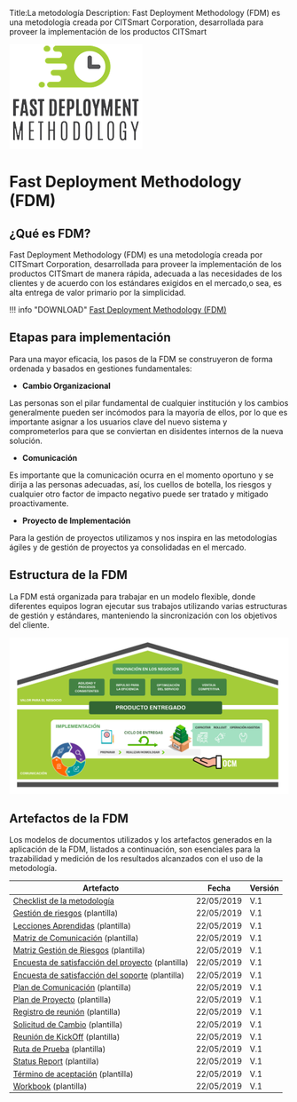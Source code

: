 Title:La metodología
Description: Fast Deployment Methodology (FDM) es una metodología creada por CITSmart Corporation, desarrollada para proveer la implementación de los productos CITSmart 

![FDM](img/fmd_icone_t.png)

Fast Deployment Methodology (FDM)
==================================

¿Qué es FDM?
------------

Fast Deployment Methodology (FDM) es una metodología creada por CITSmart Corporation,
desarrollada para proveer la implementación de los productos CITSmart de manera rápida,
adecuada a las necesidades de los clientes y de acuerdo con los estándares exigidos 
en el mercado,o sea, es alta entrega de valor primario por la simplicidad.


!!! info "DOWNLOAD"
    [Fast Deployment Methodology (FDM)](artefacto/metodologia.pdf)
    
Etapas para implementación 
----------------------------

Para una mayor eficacia, los pasos de la FDM se construyeron 
de forma ordenada y basados en gestiones fundamentales:

-   **Cambio Organizacional**

Las personas son el pilar fundamental de cualquier institución y los cambios 
generalmente pueden ser incómodos para la mayoría de ellos, por lo que es 
importante asignar a los usuarios clave del nuevo sistema y comprometerlos para que
se conviertan en disidentes internos de la nueva solución.

-   **Comunicación**

Es importante que la comunicación ocurra en el momento oportuno y se dirija a las 
personas adecuadas, así, los cuellos de botella, los riesgos y cualquier 
otro factor de impacto negativo puede ser tratado y mitigado proactivamente.

-   **Proyecto de Implementación**

Para la gestión de proyectos utilizamos y nos inspira en las metodologías ágiles y
de gestión de proyectos ya consolidadas en el mercado.

Estructura de la FDM
----------------------

La FDM está organizada para trabajar en un modelo flexible, donde diferentes
equipos logran ejecutar sus trabajos utilizando varias estructuras de gestión y
estándares, manteniendo la sincronización con los objetivos del cliente. 

![Estrutura](img/es-fdm-fig-03@2x.png)

Artefactos de la FDM
----------------------

Los modelos de documentos utilizados y los artefactos generados en la aplicación de la FDM, listados a continuación, son esenciales para la trazabilidad y medición de los resultados alcanzados con el uso de la metodología. 

| Artefacto                                                                                               | Fecha       | Versión |
|--------------------------------------------------------------------------------------------------------|------------|--------|
| [Checklist de la metodología](artefacto/check_list_metodologia.xlsx)                         | 22/05/2019 | V.1    |
| [Gestión de riesgos](artefacto/template_plan_de_gestion_de_riesgos.docx) (plantilla)                  | 22/05/2019 | V.1    |
| [Lecciones Aprendidas](artefacto/template_lecciones_aprendidas.docx) (plantilla)                              | 22/05/2019 | V.1    |
| [Matriz de Comunicación](artefacto/template_matriz_de_comunicacion.xlsx) (plantilla)                      | 22/05/2019 | V.1    |
| [Matriz Gestión de Riesgos](artefacto/template_matriz_gestion_de_riesgos.xlsx) (plantilla)                  | 22/05/2019 | V.1    |
| [Encuesta de satisfacción del proyecto](artefacto/template_encuesta_de_satisfaccion_del_proyecto.xlsx) (plantilla)    | 22/05/2019 | V.1    |
| [Encuesta de satisfacción del soporte](artefacto/template_encuesta_de_satisfaccion_del_soporte.xlsx) (plantilla) | 22/05/2019 | V.1    |
| [Plan de Comunicación](artefacto/template_plan_de_comunicacion_del_proyecto.docx) (plantilla)                        | 22/05/2019 | V.1    |
| [Plan de Proyecto](artefacto/template_plan_de_proyecto.docx) (plantilla)                         | 22/05/2019 | V.1    |
| [Registro de reunión](artefacto/template_registro_de_reunion.docx) (plantilla)                          | 22/05/2019 | V.1    |
| [Solicitud de Cambio](artefacto/template_solicitud_de_cambio.docx) (plantilla)                  | 22/05/2019 | V.1    |
| [Reunión de KickOff](artefacto/template_reunion_kickoff.pptx) (plantilla)                               | 22/05/2019 | V.1    |
| [Ruta de Prueba](artefacto/template_guión_de_prueba.xlsx) (plantilla)                               | 22/05/2019 | V.1    |
| [Status Report](artefacto/template_status_report.docx) (plantilla)                                      | 22/05/2019 | V.1    |
| [Término de aceptación](artefacto/template_termino_de_aceptacion_de_entrega.docx) (plantilla)                       | 22/05/2019 | V.1    |
| [Workbook](artefacto/template_workbook.xlsm) (plantilla)                                                | 22/05/2019 | V.1    |
